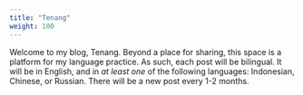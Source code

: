 ```yaml
---
title: "Tenang"
weight: 100
---
```


Welcome to my blog, Tenang. Beyond a place for sharing, this space is a platform for my language practice. As such, each post will be bilingual. 
It will be in English, and in *at least one* of the following languages: Indonesian, Chinese, or Russian. There will be a new post every 1-2 months.  